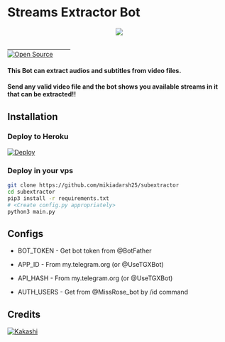 # Streams Extractor Bot

<p align="center">
  <a href="https://www.python.org">
    <img src="http://ForTheBadge.com/images/badges/made-with-python.svg">



 
ㅤㅤㅤㅤㅤㅤㅤㅤㅤㅤㅤ  
 [![Open Source](https://badges.frapsoft.com/os/v2/open-source.svg?v=103)](https://github.com/mikiadarsh25/subextractor)


#### This Bot can extract audios and subtitles from video files.
#### Send any valid video file and the bot shows you available streams in it that can be extracted!!




## Installation

### Deploy to Heroku
[![Deploy](https://www.herokucdn.com/deploy/button.svg)](https://heroku.com/deploy?template=https://github.com/mikiadarsh25/subextractor)

### Deploy in your vps
```sh
git clone https://github.com/mikiadarsh25/subextractor
cd subextractor
pip3 install -r requirements.txt
# <Create config.py appropriately>
python3 main.py
```

## Configs

* BOT_TOKEN  - Get bot token from @BotFather

* APP_ID        - From my.telegram.org (or @UseTGXBot)

* API_HASH      - From my.telegram.org (or @UseTGXBot)

* AUTH_USERS    - Get from @MissRose_bot by /id command

## Credits

[![Kakashi](https://img.shields.io/badge/Pyrogram%20-%23F37626.svg?&style=for-the-badge&logo=telegram&logoColor=white)](https://github.com/pyrogram/pyrogram)


